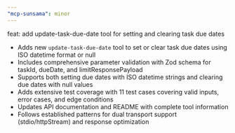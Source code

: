 ```yaml
---
"mcp-sunsama": minor
---
```


feat: add update-task-due-date tool for setting and clearing task due dates

- Adds new `update-task-due-date` tool to set or clear task due dates using ISO datetime format or null
- Includes comprehensive parameter validation with Zod schema for taskId, dueDate, and limitResponsePayload
- Supports both setting due dates with ISO datetime strings and clearing due dates with null values
- Adds extensive test coverage with 11 test cases covering valid inputs, error cases, and edge conditions
- Updates API documentation and README with complete tool information
- Follows established patterns for dual transport support (stdio/httpStream) and response optimization
